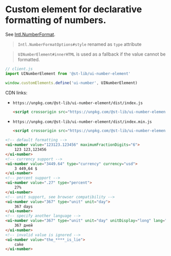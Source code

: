# Custom element for declarative formatting of numbers.

See [Intl.NumberFormat](https://developer.mozilla.org/en-US/docs/Web/JavaScript/Reference/Global_Objects/Intl/NumberFormat/NumberFormat).

> `Intl.NumberFormatOptions#style` renamed as `type` attribute

> `UINumberElement#innerHTML` is used as a fallback if the value cannot be formatted.


```ts
// client.js
import UINumberElement from '@st-lib/ui-number-element'

window.customElements.define('ui-number', UINumberElement)
```

CDN links:
* `https://unpkg.com/@st-lib/ui-number-element/dist/index.js`
	```html
	<script crossorigin src="https://unpkg.com/@st-lib/ui-number-element/dist/index.js"></script>
	```
* `https://unpkg.com/@st-lib/ui-number-element/dist/index.min.js`
	```html
	<script crossorigin src="https://unpkg.com/@st-lib/ui-number-element/dist/index.min.js"></script>
	```

```html
<!-- default formatting -->
<ui-number value="123123.123456" maximumFractionDigits="6">
	123 123,123456
</ui-number>
<!-- currency support -->
<ui-number value="3449.64" type="currency" currency="usd">
	3 449,64 $
</ui-number>
<!-- percent support -->
<ui-number value=".27" type="percent">
	27%
</ui-number>
<!-- unit support, see browser compatibility -->
<ui-number value="367" type="unit" unit="day">
	367 days
</ui-number>
<!-- specify another language -->
<ui-number value="367" type="unit" unit="day" unitDisplay="long" lang="ru">
	367 дней
</ui-number>
<!-- invalid value is ignored -->
<ui-number value="the_****_is_lie">
	cake
</ui-number>
```
